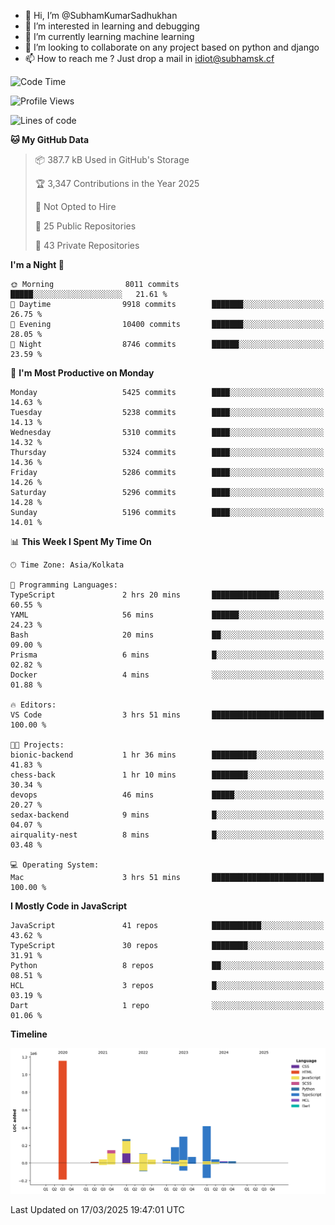 - 👋 Hi, I’m @SubhamKumarSadhukhan
- 👀 I’m interested in learning and debugging
- 🌱 I’m currently learning machine learning
- 💞️ I’m looking to collaborate on any project based on python and django
- 📫 How to reach me ?
      Just drop a mail in idiot@subhamsk.cf

<!---
SubhamKumarSadhukhan/SubhamKumarSadhukhan is a ✨ special ✨ repository because its `README.md` (this file) appears on your GitHub profile.
You can click the Preview link to take a look at your changes.
--->


<!--START_SECTION:waka-->
![Code Time](http://img.shields.io/badge/Code%20Time-2%2C782%20hrs%2037%20mins-blue)

![Profile Views](http://img.shields.io/badge/Profile%20Views-6-blue)

![Lines of code](https://img.shields.io/badge/From%20Hello%20World%20I%27ve%20Written-2.8%20million%20lines%20of%20code-blue)

**🐱 My GitHub Data** 

> 📦 387.7 kB Used in GitHub's Storage 
 > 
> 🏆 3,347 Contributions in the Year 2025
 > 
> 🚫 Not Opted to Hire
 > 
> 📜 25 Public Repositories 
 > 
> 🔑 43 Private Repositories 
 > 
**I'm a Night 🦉** 

```text
🌞 Morning                8011 commits        █████░░░░░░░░░░░░░░░░░░░░   21.61 % 
🌆 Daytime                9918 commits        ███████░░░░░░░░░░░░░░░░░░   26.75 % 
🌃 Evening                10400 commits       ███████░░░░░░░░░░░░░░░░░░   28.05 % 
🌙 Night                  8746 commits        ██████░░░░░░░░░░░░░░░░░░░   23.59 % 
```
📅 **I'm Most Productive on Monday** 

```text
Monday                   5425 commits        ████░░░░░░░░░░░░░░░░░░░░░   14.63 % 
Tuesday                  5238 commits        ████░░░░░░░░░░░░░░░░░░░░░   14.13 % 
Wednesday                5310 commits        ████░░░░░░░░░░░░░░░░░░░░░   14.32 % 
Thursday                 5324 commits        ████░░░░░░░░░░░░░░░░░░░░░   14.36 % 
Friday                   5286 commits        ████░░░░░░░░░░░░░░░░░░░░░   14.26 % 
Saturday                 5296 commits        ████░░░░░░░░░░░░░░░░░░░░░   14.28 % 
Sunday                   5196 commits        ████░░░░░░░░░░░░░░░░░░░░░   14.01 % 
```


📊 **This Week I Spent My Time On** 

```text
🕑︎ Time Zone: Asia/Kolkata

💬 Programming Languages: 
TypeScript               2 hrs 20 mins       ███████████████░░░░░░░░░░   60.55 % 
YAML                     56 mins             ██████░░░░░░░░░░░░░░░░░░░   24.23 % 
Bash                     20 mins             ██░░░░░░░░░░░░░░░░░░░░░░░   09.00 % 
Prisma                   6 mins              █░░░░░░░░░░░░░░░░░░░░░░░░   02.82 % 
Docker                   4 mins              ░░░░░░░░░░░░░░░░░░░░░░░░░   01.88 % 

🔥 Editors: 
VS Code                  3 hrs 51 mins       █████████████████████████   100.00 % 

🐱‍💻 Projects: 
bionic-backend           1 hr 36 mins        ██████████░░░░░░░░░░░░░░░   41.83 % 
chess-back               1 hr 10 mins        ████████░░░░░░░░░░░░░░░░░   30.34 % 
devops                   46 mins             █████░░░░░░░░░░░░░░░░░░░░   20.27 % 
sedax-backend            9 mins              █░░░░░░░░░░░░░░░░░░░░░░░░   04.07 % 
airquality-nest          8 mins              █░░░░░░░░░░░░░░░░░░░░░░░░   03.48 % 

💻 Operating System: 
Mac                      3 hrs 51 mins       █████████████████████████   100.00 % 
```

**I Mostly Code in JavaScript** 

```text
JavaScript               41 repos            ███████████░░░░░░░░░░░░░░   43.62 % 
TypeScript               30 repos            ████████░░░░░░░░░░░░░░░░░   31.91 % 
Python                   8 repos             ██░░░░░░░░░░░░░░░░░░░░░░░   08.51 % 
HCL                      3 repos             █░░░░░░░░░░░░░░░░░░░░░░░░   03.19 % 
Dart                     1 repo              ░░░░░░░░░░░░░░░░░░░░░░░░░   01.06 % 
```



**Timeline**

![Lines of Code chart](https://raw.githubusercontent.com/SubhamKumarSadhukhan/SubhamKumarSadhukhan/main/assets/bar_graph.png)


 Last Updated on 17/03/2025 19:47:01 UTC
<!--END_SECTION:waka-->
